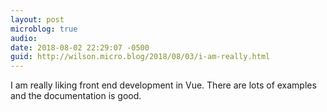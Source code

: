 ```yaml
---
layout: post
microblog: true
audio: 
date: 2018-08-02 22:29:07 -0500
guid: http://wilson.micro.blog/2018/08/03/i-am-really.html
---
```

I am really liking front end development in Vue. There are lots of examples and the documentation is good. 
